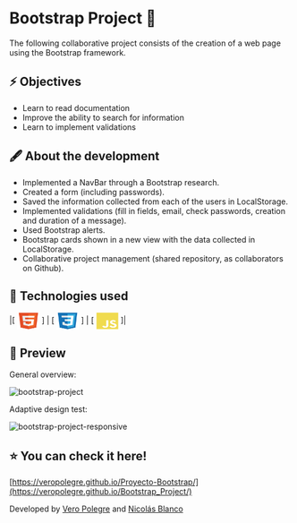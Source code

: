 # Bootstrap Project 📲

The following collaborative project consists of the creation of a web page using the Bootstrap framework.

## ⚡ Objectives 

- Learn to read documentation
- Improve the ability to search for information
- Learn to implement validations

 ## 🖋️ About the development

- Implemented a NavBar through a Bootstrap research.
- Created a form (including passwords).
- Saved the information collected from each of the users in LocalStorage.
- Implemented validations (fill in fields, email, check passwords, creation and duration of a message).
- Used Bootstrap alerts.
- Bootstrap cards shown in a new view with the data collected in LocalStorage.
- Collaborative project management (shared repository, as collaborators on Github).


## 🔧 Technologies used

|[ <img align="center" alt="HTML" height="30" width="40" src="https://raw.githubusercontent.com/devicons/devicon/master/icons/html5/html5-original.svg"> ] | [ <img align="center" alt="CSS" height="30" width="40" src="https://raw.githubusercontent.com/devicons/devicon/master/icons/css3/css3-original.svg"> ] | [ <img align="center" alt="Js" height="30" width="40" src="https://raw.githubusercontent.com/devicons/devicon/master/icons/javascript/javascript-plain.svg"> ]|

## 📱 Preview

General overview:

![bootstrap-project](https://github.com/VeroPolegre/Bootstrap_Project/assets/145065743/d7bf066b-3baf-43d5-ace3-cb9ccadad5b0)

Adaptive design test:

![bootstrap-project-responsive](https://github.com/VeroPolegre/Bootstrap_Project/assets/145065743/f567fa0d-c13a-41c6-b75a-f3cf0ded6871)


## ⭐️ You can check it here!

[https://veropolegre.github.io/Proyecto-Bootstrap/](https://veropolegre.github.io/Bootstrap_Project/)

Developed by [Vero Polegre](https://github.com/VeroPolegre) and [Nicolás Blanco](https://github.com/nblancoz)
